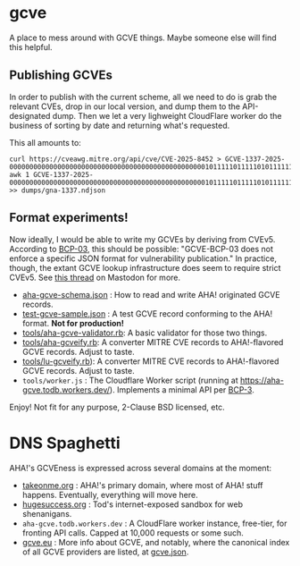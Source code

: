 # gcve

A place to mess around with GCVE things. Maybe someone else will find this helpful.

## Publishing GCVEs

In order to publish with the current scheme, all we need to do is grab the
relevant CVEs, drop in our local version, and dump them to the API-designated
dump. Then we let a very lighweight CloudFlare worker do the business of sorting
by date and returning what's requested.

This all amounts to:

```
curl https://cveawg.mitre.org/api/cve/CVE-2025-8452 > GCVE-1337-2025-00000000000000000000000000000000000000000000000001011111011111010111111001000000000000000000000000000000000000000000000000000000001.json
awk 1 GCVE-1337-2025-00000000000000000000000000000000000000000000000001011111011111010111111001000000000000000000000000000000000000000000000000000000001.json >> dumps/gna-1337.ndjson
```

## Format experiments!

Now ideally, I would be able to write my GCVEs by deriving from CVEv5. According to
[BCP-03](https://gcve.eu/bcp/gcve-bcp-03/), this should be possible: "GCVE-BCP-03 does not enforce a specific JSON format for vulnerability publication." In practice, though, the extant GCVE lookup infrastructure does seem to require strict CVEv5. See [this thread](https://infosec.exchange/@todb/115028213895334528) on Mastodon for more.

  - [aha-gcve-schema.json](https://raw.githubusercontent.com/hugesuccessllc/gcve/refs/heads/main/aha-gcve-schema.json) : How to read and write AHA! originated GCVE records.
  - [test-gcve-sample.json](https://raw.githubusercontent.com/hugesuccessllc/gcve/refs/heads/main/test-gcve-sample.json) : A test GCVE record conforming to the AHA! format. **Not for production!**
  - [tools/aha-gcve-validator.rb](https://github.com/hugesuccessllc/gcve/blob/main/tools/aha-gcve-validator.rb): A basic validator for those two things.
  - [tools/aha-gcveify.rb](https://github.com/hugesuccessllc/gcve/blob/main/tools/aha-gcveify.rb): A converter MITRE CVE records to AHA!-flavored GCVE records. Adjust to taste.
  - [tools/lu-gcveify.rb]()): A converter MITRE CVE records to AHA!-flavored GCVE records. Adjust to taste.
  - `tools/worker.js` : The Cloudflare Worker script (running at https://aha-gcve.todb.workers.dev/). Implements a minimal API per [BCP-3](https://gcve.eu/bcp/gcve-bcp-03/).

Enjoy! Not fit for any purpose, 2-Clause BSD licensed, etc.

# DNS Spaghetti

AHA!'s GCVEness is expressed across several domains at the moment:

- [takeonme.org](https://takeonme.org) : AHA!'s primary domain, where most of AHA! stuff happens. Eventually, everything will move here.
- [hugesuccess.org](https://hugesuccess.org) : Tod's internet-exposed sandbox for web shenanigans.
- `aha-gcve.todb.workers.dev` : A CloudFlare worker instance, free-tier, for fronting API calls. Capped at 10,000 requests or some such.
- [gcve.eu](https://gcve.eu) : More info about GCVE, and notably, where the canonical index of all GCVE providers are listed, at [gcve.json](https://gcve.eu/dist/gcve.json).
